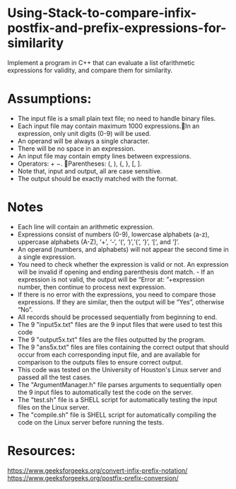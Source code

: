 # Using-Stack-to-compare-infix-postfix-and-prefix-expressions-for-similarity
Implement a program in C++ that can evaluate a list ofarithmetic expressions for validity, and compare them for similarity. 

# Assumptions:
- The input file is a small plain text file; no need to handle binary files.
- Each input file may contain maximum 1000 expressions.In an expression, only unit digits (0-9) will be used.
- An operand will be always a single character.
- There will be no space in an expression.
- An input file may contain empty lines between expressions.
- Operators: + −.  Parentheses: (, ), {, }, [, ]. 
- Note that, input and output, all are case sensitive.
- The output should be exactly matched with the format. 

# Notes
- Each line will contain an arithmetic expression.  
- Expressions consist of numbers (0-9), lowercase alphabets (a-z), uppercase alphabets (A-Z), ‘+’, ‘-‘, ‘(‘, ‘)’,‘{‘, ‘}’, ‘[‘, and ‘]’.
- An operand (numbers, and alphabets) will not appear the second time in a single expression.
- You need to check whether the expression is valid or not. An expression will be invalid if opening and ending parenthesis dont match. - If an expression is not valid, the output will be “Error at: ”+expression number, then continue to process next expression.
- If there is no error with the expressions, you need to compare those expressions. If they are similar, then the output will be “Yes”, otherwise “No”.
- All records should be processed sequentially from beginning to end.
- The 9 "input5x.txt" files are the 9 input files that were used to test this code
- The 9 "output5x.txt" files are the files outputted by the program.
- The 9 "ans5x.txt" files are files containing the correct output that should occur from each corresponding input file, and are available for comparison to the outputs files to ensure correct output. 
- This code was tested on the University of Houston's Linux server and passed all the test cases.
- The "ArgumentManager.h" file parses arguments to sequentially open the 9 input files to automatically test the code on the server.
- The "test.sh" file is a SHELL script for automatically testing the input files on the Linux server.
- The "compile.sh" file is  SHELL script for automatically compiling the code on the Linux server before running the tests.

# Resources:

https://www.geeksforgeeks.org/convert-infix-prefix-notation/
https://www.geeksforgeeks.org/postfix-prefix-conversion/
